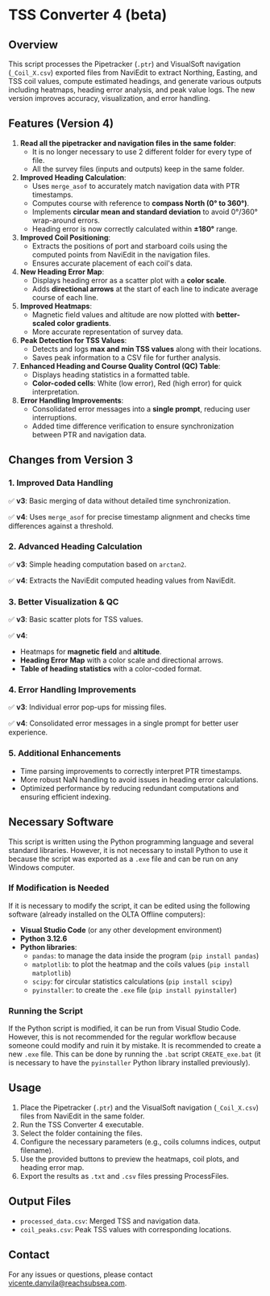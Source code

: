# TSS Converter 4 (beta)

## Overview
This script processes the Pipetracker (`.ptr`) and VisualSoft navigation (`_Coil_X.csv`) exported files from NaviEdit to extract Northing, Easting, and TSS coil values, compute estimated headings, and generate various outputs including heatmaps, heading error analysis, and peak value logs. The new version improves accuracy, visualization, and error handling.

## Features (Version 4)
1. **Read all the pipetracker and navigation files in the same folder**:
   - It is no longer necessary to use 2 different folder for every type of file.
   - All the survey files (inputs and outputs) keep in the same folder.
2. **Improved Heading Calculation**:
   - Uses `merge_asof` to accurately match navigation data with PTR timestamps.
   - Computes course with reference to **compass North (0° to 360°)**.
   - Implements **circular mean and standard deviation** to avoid 0°/360° wrap-around errors.
   - Heading error is now correctly calculated within **±180°** range.
3. **Improved Coil Positioning**:
   - Extracts the positions of port and starboard coils using the computed points from NaviEdit in the navigation files.
   - Ensures accurate placement of each coil's data.
4. **New Heading Error Map**:
   - Displays heading error as a scatter plot with a **color scale**.
   - Adds **directional arrows** at the start of each line to indicate average course of each line.
5. **Improved Heatmaps**:
   - Magnetic field values and altitude are now plotted with **better-scaled color gradients**.
   - More accurate representation of survey data.
6. **Peak Detection for TSS Values**:
   - Detects and logs **max and min TSS values** along with their locations.
   - Saves peak information to a CSV file for further analysis.
7. **Enhanced Heading and Course Quality Control (QC) Table**:
   - Displays heading statistics in a formatted table.
   - **Color-coded cells**: White (low error), Red (high error) for quick interpretation.
8. **Error Handling Improvements**:
   - Consolidated error messages into a **single prompt**, reducing user interruptions.
   - Added time difference verification to ensure synchronization between PTR and navigation data.

## Changes from Version 3
### **1. Improved Data Handling**
✅ **v3**: Basic merging of data without detailed time synchronization.

✅ **v4**: Uses `merge_asof` for precise timestamp alignment and checks time differences against a threshold.

### **2. Advanced Heading Calculation**
✅ **v3**: Simple heading computation based on `arctan2`.

✅ **v4**: Extracts the NaviEdit computed heading values from NaviEdit.

### **3. Better Visualization & QC**
✅ **v3**: Basic scatter plots for TSS values.

✅ **v4**:
- Heatmaps for **magnetic field** and **altitude**.
- **Heading Error Map** with a color scale and directional arrows.
- **Table of heading statistics** with a color-coded format.

### **4. Error Handling Improvements**
✅ **v3**: Individual error pop-ups for missing files.

✅ **v4**: Consolidated error messages in a single prompt for better user experience.

### **5. Additional Enhancements**
- Time parsing improvements to correctly interpret PTR timestamps.
- More robust NaN handling to avoid issues in heading error calculations.
- Optimized performance by reducing redundant computations and ensuring efficient indexing.

## Necessary Software
This script is written using the Python programming language and several standard libraries. However, it is not necessary to install Python to use it because the script was exported as a `.exe` file and can be run on any Windows computer.

### If Modification is Needed
If it is necessary to modify the script, it can be edited using the following software (already installed on the OLTA Offline computers):
- **Visual Studio Code** (or any other development environment)
- **Python 3.12.6**
- **Python libraries**:
  - `pandas`: to manage the data inside the program (`pip install pandas`)
  - `matplotlib`: to plot the heatmap and the coils values (`pip install matplotlib`)
  - `scipy`: for circular statistics calculations (`pip install scipy`)
  - `pyinstaller`: to create the `.exe` file (`pip install pyinstaller`)

### Running the Script
If the Python script is modified, it can be run from Visual Studio Code. However, this is not recommended for the regular workflow because someone could modify and ruin it by mistake. It is recommended to create a new `.exe` file. This can be done by running the `.bat` script `CREATE_exe.bat` (it is necessary to have the `pyinstaller` Python library installed previously).

## Usage
1. Place the Pipetracker (`.ptr`) and the VisualSoft navigation (`_Coil_X.csv`) files from NaviEdit in the same folder.
2. Run the TSS Converter 4 executable.
3. Select the folder containing the files.
4. Configure the necessary parameters (e.g., coils columns indices, output filename).
5. Use the provided buttons to preview the heatmaps, coil plots, and heading error map.
6. Export the results as `.txt` and `.csv` files pressing ProcessFiles.

## Output Files
- `processed_data.csv`: Merged TSS and navigation data.
- `coil_peaks.csv`: Peak TSS values with corresponding locations.

## Contact
For any issues or questions, please contact vicente.danvila@reachsubsea.com.


